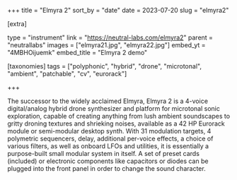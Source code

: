 +++
title = "Elmyra 2"
sort_by = "date"
date = 2023-07-20
slug = "elmyra2"

[extra]

type = "instrument"
link = "https://neutral-labs.com/elmyra2"
parent = "neutrallabs"
images = ["elmyra21.jpg", "elmyra22.jpg"]
embed_yt = "4MBHOijuemk"
embed_title = "Elmyra 2 demo"

[taxonomies]
tags = ["polyphonic", "hybrid", "drone", "microtonal", "ambient", "patchable", "cv", "eurorack"]

+++

The successor to the widely acclaimed Elmyra, Elmyra 2 is a 4-voice digital/analog hybrid drone synthesizer and platform for microtonal sonic exploration, capable of creating anything from lush ambient soundscapes to gritty droning textures and shrieking noises, available as a 42 HP Eurorack module or semi-modular desktop synth. With 31 modulation targets, 4 polymetric sequencers, delay, additional per-voice effects, a choice of various filters, as well as onboard LFOs and utilities, it is essentially a purpose-built small modular system in itself. A set of preset cards (included) or electronic components like capacitors or diodes can be plugged into the front panel in order to change the sound character.